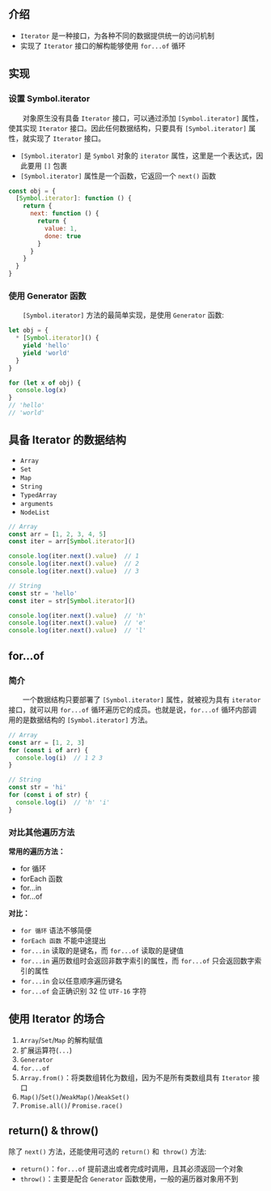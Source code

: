## 介绍

+ `Iterator` 是一种接口，为各种不同的数据提供统一的访问机制
+ 实现了 `Iterator` 接口的解构能够使用 `for...of` 循环


## 实现

### 设置 Symbol.iterator

&emsp;&emsp;对象原生没有具备 `Iterator` 接口，可以通过添加 `[Symbol.iterator]` 属性，使其实现 `Iterator` 接口。因此任何数据结构，只要具有 `[Symbol.iterator]` 属性，就实现了 `Iterator` 接口。

+ `[Symbol.iterator]` 是 `Symbol` 对象的 `iterator` 属性，这里是一个表达式，因此要用 `[]` 包裹
+ `[Symbol.iterator]` 属性是一个函数，它返回一个 `next()` 函数

```js
const obj = {
  [Symbol.iterator]: function () {
    return {
      next: function () {
        return {
          value: 1,
          done: true
        }
      }
    }
  }
}
```

### 使用 Generator 函数

&emsp;&emsp;`[Symbol.iterator]` 方法的最简单实现，是使用 `Generator` 函数:

```js
let obj = {
  * [Symbol.iterator]() {
    yield 'hello'
    yield 'world'
  }
}

for (let x of obj) {
  console.log(x)
}
// 'hello'
// 'world'
```


## 具备 Iterator 的数据结构

+ `Array`
+ `Set`
+ `Map`
+ `String`
+ `TypedArray`
+ `arguments`
+ `NodeList`

```js
// Array
const arr = [1, 2, 3, 4, 5]
const iter = arr[Symbol.iterator]()

console.log(iter.next().value)  // 1
console.log(iter.next().value)  // 2
console.log(iter.next().value)  // 3

// String
const str = 'hello'
const iter = str[Symbol.iterator]()

console.log(iter.next().value)  // 'h'
console.log(iter.next().value)  // 'e'
console.log(iter.next().value)  // 'l'
```


## for...of

### 简介

&emsp;&emsp;一个数据结构只要部署了 `[Symbol.iterator]` 属性，就被视为具有 `iterator` 接口，就可以用 `for...of` 循环遍历它的成员。也就是说，`for...of` 循环内部调用的是数据结构的 `[Symbol.iterator]` 方法。

```js
// Array
const arr = [1, 2, 3]
for (const i of arr) {
  console.log(i)  // 1 2 3
}

// String
const str = 'hi'
for (const i of str) {
  console.log(i)  // 'h' 'i'
}
```


### 对比其他遍历方法

**常用的遍历方法：**

+ for 循环
+ forEach 函数
+ for...in 
+ for...of

**对比：**

+ `for 循环` 语法不够简便
+ `forEach 函数` 不能中途提出
+ `for...in` 读取的是键名，而 `for...of` 读取的是键值
+ `for...in` 遍历数组时会返回非数字索引的属性，而 `for...of` 只会返回数字索引的属性
+ `for...in` 会以任意顺序遍历键名
+ `for...of` 会正确识别 32 位 `UTF-16` 字符



## 使用 Iterator 的场合

1. `Array`/`Set`/`Map` 的解构赋值
2. 扩展运算符(`...`)
3. `Generator`
4. `for...of`
5. `Array.from()`：将类数组转化为数组，因为不是所有类数组具有 `Iterator` 接口
6. `Map()`/`Set()`/`WeakMap()`/`WeakSet()`
7. `Promise.all()`/ `Promise.race()`


## return() & throw()

除了 `next()` 方法，还能使用可选的 `return()` 和` throw()` 方法:
+ `return()`：`for...of` 提前退出或者完成时调用，且其必须返回一个对象
+ `throw()`：主要是配合 `Generator` 函数使用，一般的遍历器对象用不到